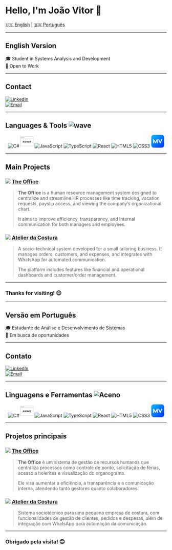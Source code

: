 # Hello, I'm João Vitor 👋

[🇺🇸 English](#english-version) | [🇧🇷 Português](#versão-em-português)

---

## English Version

🎓 Student in Systems Analysis and Development  
🎯 Open to Work

---

## Contact

[![LinkedIn](https://img.shields.io/badge/LinkedIn-0077B5?style=flat&logo=linkedin&logoColor=white)](https://www.linkedin.com/in/jo%C3%A3o-vitor-almeida-059486218/)  
[![Email](https://img.shields.io/badge/Email-D14836?style=flat&logo=gmail&logoColor=white)](mailto:joaoalmei.dev@gmail.com)

---

## Languages & Tools <img src="https://media.giphy.com/media/hvRJCLFzcasrR4ia7z/giphy.gif" width="20" alt="wave" />

<p align="center">
  <img alt="C#" src="https://cdn.jsdelivr.net/gh/devicons/devicon/icons/csharp/csharp-original.svg" width="40" height="40"/>
  <img alt="ASP.NET" src="./assets/web.png" width="40" height="40" />
  <img alt="JavaScript" src="https://cdn.jsdelivr.net/gh/devicons/devicon/icons/javascript/javascript-original.svg" width="40" height="40"/>
  <img alt="TypeScript" src="https://cdn.jsdelivr.net/gh/devicons/devicon/icons/typescript/typescript-original.svg" width="40" height="40"/>
  <img alt="React" src="https://cdn.jsdelivr.net/gh/devicons/devicon/icons/react/react-original.svg" width="40" height="40"/>
  <img alt="HTML5" src="https://cdn.jsdelivr.net/gh/devicons/devicon/icons/html5/html5-original.svg" width="40" height="40"/>
  <img alt="CSS3" src="https://cdn.jsdelivr.net/gh/devicons/devicon/icons/css3/css3-original.svg" width="40" height="40"/>
  <img alt="Sistema MV" src="./assets/maldives.png" width="40" height="40" />
</p>

---

## Main Projects

### <img src="https://github.com/user-attachments/assets/2f1e46d5-5472-4558-b75f-7f74600cac93" height="20"/> [The Office](https://github.com/joaoalmei/pmv-ads-2024-2-e4-proj-infra-t5-the-office-1)

> **The Office** is a human resource management system designed to centralize and streamline HR processes like time tracking, vacation requests, payslip access, and viewing the company’s organizational chart.  
>  
> It aims to improve efficiency, transparency, and internal communication for both managers and employees.

### <img src="https://github.com/user-attachments/assets/d56f6577-1744-4bdd-8953-f5621ab6d830" height="20"/> [Atelier da Costura](https://github.com/ICEI-PUC-Minas-PMV-ADS/pmv-ads-2025-1-e5-proj-empext-t5-atelier-da-costura)

> A socio-technical system developed for a small tailoring business. It manages orders, customers, and expenses, and integrates with WhatsApp for automated communication.  
>  
> The platform includes features like financial and operational dashboards and customer/order management.

---

### Thanks for visiting! 😊

---

## Versão em Português

🎓 Estudante de Análise e Desenvolvimento de Sistemas  
🎯 Em busca de oportunidades

---

## Contato

[![LinkedIn](https://img.shields.io/badge/LinkedIn-0077B5?style=flat&logo=linkedin&logoColor=white)](https://www.linkedin.com/in/jo%C3%A3o-vitor-almeida-059486218/)  
[![Email](https://img.shields.io/badge/Email-D14836?style=flat&logo=gmail&logoColor=white)](mailto:joaoalmei.dev@gmail.com)

---

## Linguagens e Ferramentas <img src="https://media.giphy.com/media/hvRJCLFzcasrR4ia7z/giphy.gif" width="20" alt="Aceno" />

<p align="center">
  <img alt="C#" src="https://cdn.jsdelivr.net/gh/devicons/devicon/icons/csharp/csharp-original.svg" width="40" height="40"/>
  <img alt="ASP.NET" src="./assets/web.png" width="40" height="40" />
  <img alt="JavaScript" src="https://cdn.jsdelivr.net/gh/devicons/devicon/icons/javascript/javascript-original.svg" width="40" height="40"/>
  <img alt="TypeScript" src="https://cdn.jsdelivr.net/gh/devicons/devicon/icons/typescript/typescript-original.svg" width="40" height="40"/>
  <img alt="React" src="https://cdn.jsdelivr.net/gh/devicons/devicon/icons/react/react-original.svg" width="40" height="40"/>
  <img alt="HTML5" src="https://cdn.jsdelivr.net/gh/devicons/devicon/icons/html5/html5-original.svg" width="40" height="40"/>
  <img alt="CSS3" src="https://cdn.jsdelivr.net/gh/devicons/devicon/icons/css3/css3-original.svg" width="40" height="40"/>
  <img alt="Sistema MV" src="./assets/maldives.png" width="40" height="40" />
</p>

---

## Projetos principais

### <img src="https://github.com/user-attachments/assets/2f1e46d5-5472-4558-b75f-7f74600cac93" height="20"/> [The Office](https://github.com/joaoalmei/pmv-ads-2024-2-e4-proj-infra-t5-the-office-1)

> **The Office** é um sistema de gestão de recursos humanos que centraliza processos como controle de ponto, solicitação de férias, acesso a holerites e visualização do organograma.  
>  
> Ele visa aumentar a eficiência, a transparência e a comunicação interna, atendendo tanto gestores quanto colaboradores.

### <img src="https://github.com/user-attachments/assets/d56f6577-1744-4bdd-8953-f5621ab6d830" height="20"/> [Atelier da Costura](https://github.com/ICEI-PUC-Minas-PMV-ADS/pmv-ads-2025-1-e5-proj-empext-t5-atelier-da-costura)

> Sistema sociotécnico para uma pequena empresa de costura, com funcionalidades de gestão de clientes, pedidos e despesas, além de integração com WhatsApp para automação da comunicação.

---

### Obrigado pela visita! 😊
